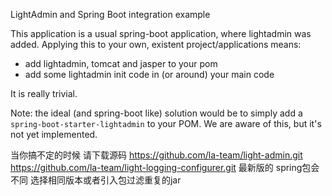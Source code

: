 LightAdmin and Spring Boot integration example

This application is a usual spring-boot application, where lightadmin was added.
Applying this to your own, existent project/applications means:

* add lightadmin, tomcat and jasper to your pom
* add some lightadmin init code in (or around) your main code

It is really trivial.

Note: the ideal (and spring-boot like) solution would be to simply add a
`spring-boot-starter-lightadmin` to your POM. We are aware of this, but it's not
yet implemented.

当你搞不定的时候 请下载源码
https://github.com/la-team/light-admin.git
https://github.com/la-team/light-logging-configurer.git
最新版的 spring包会不同 选择相同版本或者引入包过滤重复的jar